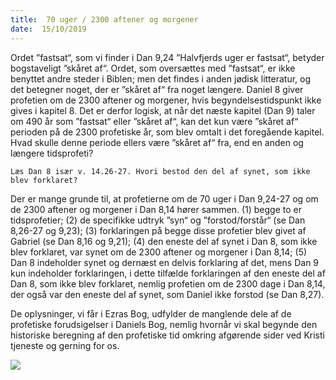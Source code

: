 ```yaml
---
title:  70 uger / 2300 aftener og morgener
date:  15/10/2019
---
```


Ordet ”fastsat“, som vi finder i Dan 9,24 ”Halvfjerds uger er fastsat“, betyder bogstaveligt ”skåret af“. Ordet, som oversættes med ”fastsat“, er ikke benyttet andre steder i Biblen; men det findes i anden jødisk litteratur, og det betegner noget, der er ”skåret af“ fra noget længere. Daniel 8 giver profetien om de 2300 aftener og morgener, hvis begyndelsestidspunkt ikke gives i kapitel 8. Det er derfor logisk, at når det næste kapitel (Dan 9) taler om 490 år som ”fastsat“ eller ”skåret af“, kan det kun være ”skåret af“ perioden på de 2300 profetiske år, som blev omtalt i det foregående kapitel. Hvad skulle denne periode ellers være ”skåret af“ fra, end en anden og længere tidsprofeti?

`Læs Dan 8 især v. 14.26-27. Hvori bestod den del af synet, som ikke blev forklaret?`

Der er mange grunde til, at profetierne om de 70 uger i Dan 9,24-27 og om de 2300 aftener og morgener i Dan 8,14 hører sammen. (1) begge to er tidsprofetier; (2) de specifikke udtryk ”syn“ og ”forstod/forstår“ (se Dan 8,26-27 og 9,23); (3) forklaringen på begge disse profetier blev givet af Gabriel (se Dan 8,16 og 9,21); (4) den eneste del af synet i Dan 8, som ikke blev forklaret, var synet om de 2300 aftener og morgener i Dan 8,14; (5) Dan 8 indeholder synet og dernæst en delvis forklaring af det, mens Dan 9 kun indeholder forklaringen, i dette tilfælde forklaringen af den eneste del af Dan 8, som ikke blev forklaret, nemlig profetien om de 2300 dage i Dan 8,14, der også var den eneste del af synet, som Daniel ikke forstod (se Dan 8,27).

De oplysninger, vi får i Ezras Bog, udfylder de manglende dele af de profetiske forudsigelser i Daniels Bog, nemlig hvornår vi skal begynde den historiske beregning af den profetiske tid omkring afgørende sider ved Kristi tjeneste og gerning for os.

<img style="max-width:100%" src="https://sabbath-school-stage.adventech.io/api/v1/de/quarterlies/2019-04/lessons/03/days/prophecy.png" />
